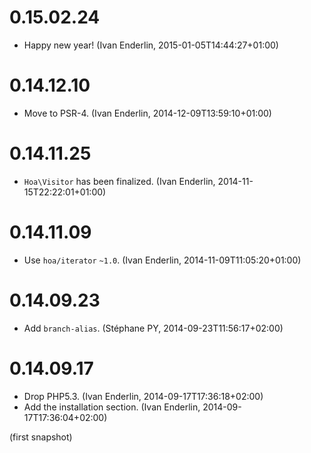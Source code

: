 # 0.15.02.24

  * Happy new year! (Ivan Enderlin, 2015-01-05T14:44:27+01:00)

# 0.14.12.10

  * Move to PSR-4. (Ivan Enderlin, 2014-12-09T13:59:10+01:00)

# 0.14.11.25

  * `Hoa\Visitor` has been finalized. (Ivan Enderlin, 2014-11-15T22:22:01+01:00)

# 0.14.11.09

  * Use `hoa/iterator` `~1.0`. (Ivan Enderlin, 2014-11-09T11:05:20+01:00)

# 0.14.09.23

  * Add `branch-alias`. (Stéphane PY, 2014-09-23T11:56:17+02:00)

# 0.14.09.17

  * Drop PHP5.3. (Ivan Enderlin, 2014-09-17T17:36:18+02:00)
  * Add the installation section. (Ivan Enderlin, 2014-09-17T17:36:04+02:00)

(first snapshot)
